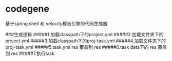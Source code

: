 # codegene
基于spring shell 和 velocity模板引擎的代码生成器

###生成逻辑
#####1.加载classpath下的project.yml
#####2.加载文件夹下的project.yml
#####3.加载classpath下的proj-task.yml
#####4.加载文件夹下的proj-task.yml
#####5.task.yml res 覆盖到 res
#####6.task data下的 res 覆盖到 res
#####7.执行task

